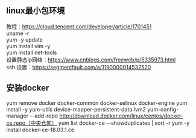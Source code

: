 ## linux最小包环境

教程：https://cloud.tencent.com/developer/article/1701451 </br>
uname -r</br>
yum -y update</br>
yum install vim -y</br>
yum install net-tools</br>
设置静态ip网络：https://www.cnblogs.com/freeweb/p/5335973.html </br>
ssh 设置：https://segmentfault.com/a/1190000014532520

## 安装docker

yum remove docker  docker-common docker-selinux docker-engine
yum install -y yum-utils device-mapper-persistent-data lvm2
yum-config-manager --add-repo http://download.docker.com/linux/centos/docker-ce.repo（中央仓库）
yum list docker-ce --showduplicates | sort -r
yum -y install docker-ce-18.03.1.ce

